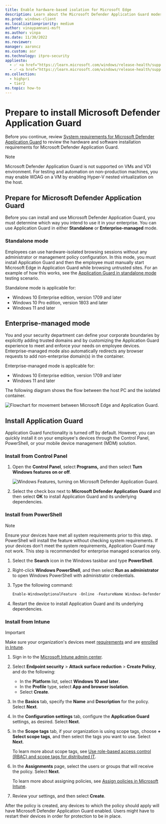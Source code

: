 ```yaml
---
title: Enable hardware-based isolation for Microsoft Edge
description: Learn about the Microsoft Defender Application Guard modes (Standalone or Enterprise-managed), and how to install Application Guard in your enterprise.
ms.prod: windows-client
ms.localizationpriority: medium
author: vinaypamnani-msft
ms.author: vinpa
ms.date: 11/30/2022
ms.reviewer:
manager: aaroncz
ms.custom: asr
ms.technology: itpro-security
appliesto:
  - ✅ <a href="https://learn.microsoft.com/windows/release-health/supported-versions-windows-client" target="_blank">Windows 10</a>
  - ✅ <a href="https://learn.microsoft.com/windows/release-health/supported-versions-windows-client" target="_blank">Windows 11</a>
ms.collection:
  - highpri
  - tier2
ms.topic: how-to
---
```


# Prepare to install Microsoft Defender Application Guard

Before you continue, review [System requirements for Microsoft Defender Application Guard](reqs-md-app-guard.md) to review the hardware and software installation requirements for Microsoft Defender Application Guard.

> [!NOTE]
> Microsoft Defender Application Guard is not supported on VMs and VDI environment. For testing and automation on non-production machines, you may enable WDAG on a VM by enabling Hyper-V nested virtualization on the host.

## Prepare for Microsoft Defender Application Guard

Before you can install and use Microsoft Defender Application Guard, you must determine which way you intend to use it in your enterprise. You can use Application Guard in either **Standalone** or **Enterprise-managed** mode.

### Standalone mode

Employees can use hardware-isolated browsing sessions without any administrator or management policy configuration. In this mode, you must install Application Guard and then the employee must manually start Microsoft Edge in Application Guard while browsing untrusted sites. For an example of how this works, see the [Application Guard in standalone mode](test-scenarios-md-app-guard.md) testing scenario.

Standalone mode is applicable for:

- Windows 10 Enterprise edition, version 1709 and later
- Windows 10 Pro edition, version 1803 and later
- Windows 11 and later

## Enterprise-managed mode

You and your security department can define your corporate boundaries by explicitly adding trusted domains and by customizing the Application Guard experience to meet and enforce your needs on employee devices. Enterprise-managed mode also automatically redirects any browser requests to add non-enterprise domain(s) in the container.

Enterprise-managed mode is applicable for:

- Windows 10 Enterprise edition, version 1709 and later
- Windows 11 and later

The following diagram shows the flow between the host PC and the isolated container.

![Flowchart for movement between Microsoft Edge and Application Guard.](images/application-guard-container-v-host.png)

## Install Application Guard

Application Guard functionality is turned off by default. However, you can quickly install it on your employee's devices through the Control Panel, PowerShell, or your mobile device management (MDM) solution.

### Install from Control Panel

1. Open the **Control Panel**, select **Programs,** and then select **Turn Windows features on or off**.

    ![Windows Features, turning on Microsoft Defender Application Guard.](images/turn-windows-features-on-off.png)

1. Select the check box next to **Microsoft Defender Application Guard** and then select **OK** to install Application Guard and its underlying dependencies.

### Install from PowerShell

> [!NOTE]
> Ensure your devices have met all system requirements prior to this step. PowerShell will install the feature without checking system requirements. If your devices don't meet the system requirements, Application Guard may not work. This step is recommended for enterprise managed scenarios only.

1. Select the **Search** icon in the Windows taskbar and type **PowerShell**.

1. Right-click **Windows PowerShell**, and then select **Run as administrator** to open Windows PowerShell with administrator credentials.

1. Type the following command:

   ```powershell
   Enable-WindowsOptionalFeature -Online -FeatureName Windows-Defender-ApplicationGuard
   ```

1. Restart the device to install Application Guard and its underlying dependencies.

### Install from Intune

> [!IMPORTANT]
> Make sure your organization's devices meet [requirements](reqs-md-app-guard.md) and are [enrolled in Intune](/mem/intune/enrollment/device-enrollment).

1. Sign in to the [Microsoft Intune admin center](https://go.microsoft.com/fwlink/?linkid=2109431).

1. Select **Endpoint security** > **Attack surface reduction** > **Create Policy**, and do the following:

   - In the **Platform** list, select **Windows 10 and later**.
   - In the **Profile** type, select **App and browser isolation**.
   - Select **Create**.

1. In the **Basics** tab, specify the **Name** and **Description** for the policy. Select **Next**.

1. In the **Configuration settings** tab, configure the **Application Guard** settings, as desired. Select **Next**.

1. In the **Scope tags** tab, if your organization is using scope tags, choose **+ Select scope tags**, and then select the tags you want to use. Select **Next**.

   To learn more about scope tags, see [Use role-based access control (RBAC) and scope tags for distributed IT](/mem/intune/fundamentals/scope-tags).

1. In the **Assignments** page, select the users or groups that will receive the policy. Select **Next**.

   To learn more about assigning policies, see [Assign policies in Microsoft Intune](/mem/intune/configuration/device-profile-assign).

1. Review your settings, and then select **Create**.

After the policy is created, any devices to which the policy should apply will have Microsoft Defender Application Guard enabled. Users might have to restart their devices in order for protection to be in place.
